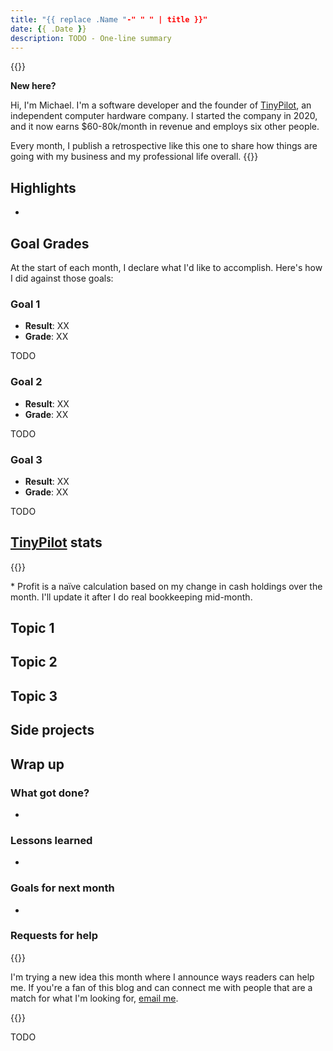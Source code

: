 ```yaml
---
title: "{{ replace .Name "-" " " | title }}"
date: {{ .Date }}
description: TODO - One-line summary
---
```


{{<notice type="info">}}

**New here?**

Hi, I'm Michael. I'm a software developer and the founder of [TinyPilot](https://tinypilotkvm.com), an independent computer hardware company. I started the company in 2020, and it now earns $60-80k/month in revenue and employs six other people.

Every month, I publish a retrospective like this one to share how things are going with my business and my professional life overall.
{{</notice>}}

## Highlights

-

## Goal Grades

At the start of each month, I declare what I'd like to accomplish. Here's how I did against those goals:

### Goal 1

- **Result**: XX
- **Grade**: XX

TODO

### Goal 2

- **Result**: XX
- **Grade**: XX

TODO

### Goal 3

- **Result**: XX
- **Grade**: XX

TODO

## [TinyPilot](https://tinypilotkvm.com/?ref=mtlynch.io) stats

{{<revenue-graph project="tinypilot">}}

\* Profit is a naïve calculation based on my change in cash holdings over the month. I'll update it after I do real bookkeeping mid-month.

## Topic 1

## Topic 2

## Topic 3

## Side projects

## Wrap up

### What got done?

-

### Lessons learned

-

### Goals for next month

-

### Requests for help

{{<notice type="info">}}

I'm trying a new idea this month where I announce ways readers can help me. If you're a fan of this blog and can connect me with people that are a match for what I'm looking for, [email me](/about/).

{{</notice>}}

TODO
